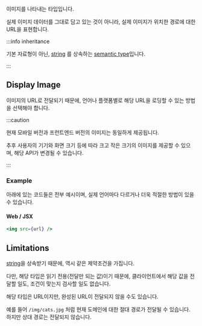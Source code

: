 이미지를 나타내는 타입입니다.

실제 이미지 데이터를 그대로 담고 있는 것이 아니라, 실제 이미지가 위치한 경로에 대한 URL을 표현합니다.

:::info inheritance

기본 자료형이 아닌, [string](../primitive/string.md) 를 상속하는 [semantic type](./README.md)입니다.

:::

## Display Image

이미지의 URL로 전달되기 때문에, 언어나 플랫폼별로 해당 URL을 로딩할 수 있는 방법을 선택해야 합니다.

:::caution

현재 모바일 버전과 프런트엔드 버전의 이미지는 동일하게 제공됩니다.

추후 사용자의 기기와 화면 크기 등에 따라 크고 작은 크기의 이미지를 제공할 수 있으며, 해당 API가 변경될 수 있습니다.

:::

### Example

아래에 있는 코드들은 전부 예시이며, 실제 언어마다 다르거나 더욱 적절한 방법이 있을 수 있습니다.

#### Web / JSX

```jsx
<img src={url} />
```

## Limitations

[string](../primitive/string.md)을 상속받기 때문에, 역시 같은 제약조건을 가집니다.

다만, 해당 타입은 읽기 전용(전달만 되는 값)이기 때문에, 클라이언트에서 해당 값을 전달할 일도, 조건이 맞는지 검사할 일도 없습니다.

해당 타입은 URL이지만, 완성된 URL이 전달되지 않을 수도 있습니다.

예를 들어 `/img/cats.jpg` 처럼 현재 도메인에 대한 절대 경로가 전달될 수 있습니다. 하지만 상대 경로는 전달되지 않습니다.
